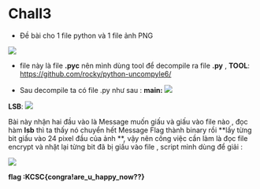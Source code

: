 # Chall3
- Đề bài cho 1 file python và 1 file ảnh PNG 

[![](https://raw.githubusercontent.com/dungbn123/KMA-Recruit-WriteUp/main/Screenshot%202022-01-30%20203221.png)](https://raw.githubusercontent.com/dungbn123/KMA-Recruit-WriteUp/main/Screenshot%202022-01-30%20203221.png)

- file này là file **.pyc** nên mình dùng tool để decompile ra file **.py** ,
**TOOL**: https://github.com/rocky/python-uncompyle6/

- Sau decompile ta có file .py như sau :
**main:**
[![](https://raw.githubusercontent.com/dungbn123/KMA-Recruit-WriteUp/main/Screenshot%202022-01-30%20204622.png)](http://https://raw.githubusercontent.com/dungbn123/KMA-Recruit-WriteUp/main/Screenshot%202022-01-30%20204622.png)

**LSB**:
[![](https://github.com/dungbn123/KMA-Recruit-WriteUp/blob/main/Screenshot%202022-01-30%20204805.png?raw=true)](http://https://github.com/dungbn123/KMA-Recruit-WriteUp/blob/main/Screenshot%202022-01-30%20204805.png?raw=true)

Bài này nhận hai đầu vào là Message muốn giấu và giấu vào file nào , 
đọc hàm **lsb** thì ta thấy nó chuyển hết Message Flag thành binary rồi **lấy từng bit giấu vào 24 pixel đầu của ảnh **, vậy nên công việc cần làm là đọc file encrypt và nhặt lại từng bit đã bị giấu vào file , script mình dùng để giải : 

[![](https://raw.githubusercontent.com/dungbn123/KMA-Recruit-WriteUp/main/Screenshot%202022-01-30%20205545.png)](https://raw.githubusercontent.com/dungbn123/KMA-Recruit-WriteUp/main/Screenshot%202022-01-30%20205545.png)

**flag :KCSC{congra!are_u_happy_now??}**
